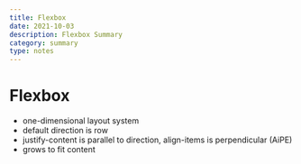 ```yaml
---
title: Flexbox
date: 2021-10-03
description: Flexbox Summary
category: summary
type: notes
---
```


# Flexbox

- one-dimensional layout system
- default direction is row
- justify-content is parallel to direction, align-items is perpendicular (AiPE)
- grows to fit content
